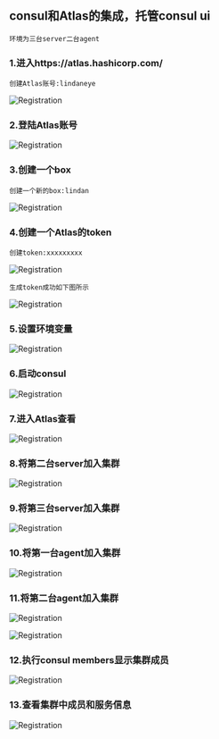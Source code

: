 ## consul和Atlas的集成，托管consul ui
	
	环境为三台server二台agent

### 1.进入https://atlas.hashicorp.com/

	创建Atlas账号:lindaneye
	
![Registration](./pic/001.jpg)
	
### 2.登陆Atlas账号

![Registration](./pic/002.jpg)
	
### 3.创建一个box

	创建一个新的box:lindan
	
![Registration](./pic/003.jpg)
	
### 4.创建一个Atlas的token

	创建token:xxxxxxxxx
	
![Registration](./pic/004.jpg)

	生成token成功如下图所示
	
![Registration](./pic/005.jpg)
		
### 5.设置环境变量

![Registration](./pic/006.jpg)

### 6.启动consul

![Registration](./pic/007.jpg)

### 7.进入Atlas查看

![Registration](./pic/008.jpg)

### 8.将第二台server加入集群

![Registration](./pic/009.jpg)

### 9.将第三台server加入集群

![Registration](./pic/010.jpg)

### 10.将第一台agent加入集群

![Registration](./pic/011.jpg)

### 11.将第二台agent加入集群

![Registration](./pic/012.jpg)

![Registration](./pic/013.jpg)

### 12.执行consul members显示集群成员

![Registration](./pic/014.jpg)

### 13.查看集群中成员和服务信息

![Registration](./pic/015.jpg)


	


